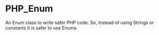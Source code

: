 PHP_Enum
========

An Enum class to write safer PHP code. So, instead of using Strings or constants it is safer to use Enums. 
